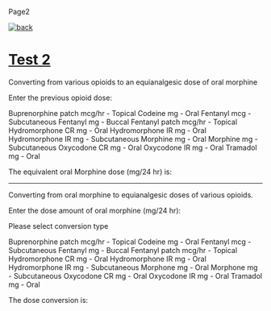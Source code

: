  Page2         

[![back](images/backarrow.png)](#home)

[Test 2](test1.html)
====================

Converting from various opioids to an equianalgesic dose of oral morphine

Enter the previous opioid dose:

 Buprenorphine patch mcg/hr - Topical Codeine mg - Oral Fentanyl mcg - Subcutaneous Fentanyl mg - Buccal Fentanyl patch mcg/hr - Topical Hydromorphone CR mg - Oral Hydromorphone IR mg - Oral Hydromorphone IR mg - Subcutaneous Morphine mg - Oral Morphine mg - Subcutaneous Oxycodone CR mg - Oral Oxycodone IR mg - Oral Tramadol mg - Oral   
  

The equivalent oral Morphine dose (mg/24 hr) is:

* * *

Converting from oral morphine to equianalgesic doses of various opioids.

Enter the dose amount of oral morphine (mg/24 hr):

Please select conversion type

Buprenorphine patch mcg/hr - Topical Codeine mg - Oral Fentanyl mcg - Subcutaneous Fentanyl mg - Buccal Fentanyl patch mcg/hr - Topical Hydromorphone CR mg - Oral Hydromorphone IR mg - Oral Hydromorphone IR mg - Subcutaneous Morphone mg - Oral Morphone mg - Subcutaneous Oxycodone CR mg - Oral Oxycodone IR mg - Oral Tramadol mg - Oral 

The dose conversion is: